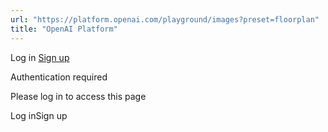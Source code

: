 ```yaml
---
url: "https://platform.openai.com/playground/images?preset=floorplan"
title: "OpenAI Platform"
---
```


Log in [Sign up](https://platform.openai.com/signup)

Authentication required

Please log in to access this page

Log inSign up